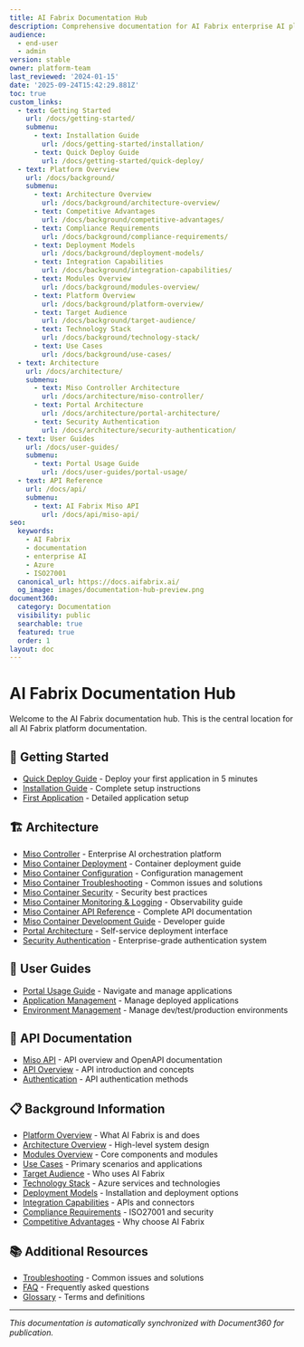 ```yaml
---
title: AI Fabrix Documentation Hub
description: Comprehensive documentation for AI Fabrix enterprise AI platform with Azure-native ISO27k compliance
audience:
  - end-user
  - admin
version: stable
owner: platform-team
last_reviewed: '2024-01-15'
date: '2025-09-24T15:42:29.881Z'
toc: true
custom_links:
  - text: Getting Started
    url: /docs/getting-started/
    submenu:
      - text: Installation Guide
        url: /docs/getting-started/installation/
      - text: Quick Deploy Guide
        url: /docs/getting-started/quick-deploy/
  - text: Platform Overview
    url: /docs/background/
    submenu:
      - text: Architecture Overview
        url: /docs/background/architecture-overview/
      - text: Competitive Advantages
        url: /docs/background/competitive-advantages/
      - text: Compliance Requirements
        url: /docs/background/compliance-requirements/
      - text: Deployment Models
        url: /docs/background/deployment-models/
      - text: Integration Capabilities
        url: /docs/background/integration-capabilities/
      - text: Modules Overview
        url: /docs/background/modules-overview/
      - text: Platform Overview
        url: /docs/background/platform-overview/
      - text: Target Audience
        url: /docs/background/target-audience/
      - text: Technology Stack
        url: /docs/background/technology-stack/
      - text: Use Cases
        url: /docs/background/use-cases/
  - text: Architecture
    url: /docs/architecture/
    submenu:
      - text: Miso Controller Architecture
        url: /docs/architecture/miso-controller/
      - text: Portal Architecture
        url: /docs/architecture/portal-architecture/
      - text: Security Authentication
        url: /docs/architecture/security-authentication/
  - text: User Guides
    url: /docs/user-guides/
    submenu:
      - text: Portal Usage Guide
        url: /docs/user-guides/portal-usage/
  - text: API Reference
    url: /docs/api/
    submenu:
      - text: AI Fabrix Miso API
        url: /docs/api/miso-api/
seo:
  keywords:
    - AI Fabrix
    - documentation
    - enterprise AI
    - Azure
    - ISO27001
  canonical_url: https://docs.aifabrix.ai/
  og_image: images/documentation-hub-preview.png
document360:
  category: Documentation
  visibility: public
  searchable: true
  featured: true
  order: 1
layout: doc
---
```



# AI Fabrix Documentation Hub

Welcome to the AI Fabrix documentation hub. This is the central location for all AI Fabrix platform documentation.

## 🚀 Getting Started

- [Quick Deploy Guide](getting-started/quick-deploy.md) - Deploy your first application in 5 minutes
- [Installation Guide](getting-started/installation.md) - Complete setup instructions
- [First Application](getting-started/first-application.md) - Detailed application setup

## 🏗️ Architecture

- [Miso Controller](architecture/miso-controller.md) - Enterprise AI orchestration platform
- [Miso Container Deployment](architecture/miso-container-deployment.md) - Container deployment guide
- [Miso Container Configuration](architecture/miso-container-configuration.md) - Configuration management
- [Miso Container Troubleshooting](architecture/miso-container-troubleshooting.md) - Common issues and solutions
- [Miso Container Security](architecture/miso-container-security.md) - Security best practices
- [Miso Container Monitoring & Logging](architecture/miso-container-monitoring.md) - Observability guide
- [Miso Container API Reference](architecture/miso-container-api.md) - Complete API documentation
- [Miso Container Development Guide](architecture/miso-container-development.md) - Developer guide
- [Portal Architecture](architecture/portal-architecture.md) - Self-service deployment interface
- [Security Authentication](architecture/security-authentication.md) - Enterprise-grade authentication system

## 👥 User Guides

- [Portal Usage Guide](user-guides/portal-usage.md) - Navigate and manage applications
- [Application Management](user-guides/application-management.md) - Manage deployed applications
- [Environment Management](user-guides/environment-management.md) - Manage dev/test/production environments

## 📡 API Documentation

- [Miso API](api/miso-api.md) - API overview and OpenAPI documentation
- [API Overview](api/api-overview.md) - API introduction and concepts
- [Authentication](api/authentication.md) - API authentication methods

## 📋 Background Information

- [Platform Overview](background/platform-overview.md) - What AI Fabrix is and does
- [Architecture Overview](background/architecture-overview.md) - High-level system design
- [Modules Overview](background/modules-overview.md) - Core components and modules
- [Use Cases](background/use-cases.md) - Primary scenarios and applications
- [Target Audience](background/target-audience.md) - Who uses AI Fabrix
- [Technology Stack](background/technology-stack.md) - Azure services and technologies
- [Deployment Models](background/deployment-models.md) - Installation and deployment options
- [Integration Capabilities](background/integration-capabilities.md) - APIs and connectors
- [Compliance Requirements](background/compliance-requirements.md) - ISO27001 and security
- [Competitive Advantages](background/competitive-advantages.md) - Why choose AI Fabrix

## 📚 Additional Resources

- [Troubleshooting](troubleshooting.md) - Common issues and solutions
- [FAQ](faq.md) - Frequently asked questions
- [Glossary](glossary.md) - Terms and definitions

---

*This documentation is automatically synchronized with Document360 for publication.*
